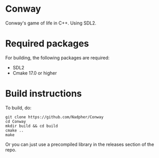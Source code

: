 # Conway
Conway's game of life in C++.
Using SDL2.

# Required packages
For building, the following packages are required:
- SDL2
- Cmake 17.0 or higher

# Build instructions
To build, do:
```
git clone https://github.com/Nadpher/Conway
cd Conway
mkdir build && cd build
cmake ..
make
```

Or you can just use a precompiled library in the releases section of the repo.
